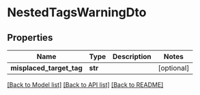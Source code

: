# NestedTagsWarningDto

## Properties
Name | Type | Description | Notes
------------ | ------------- | ------------- | -------------
**misplaced_target_tag** | **str** |  | [optional] 

[[Back to Model list]](../README.md#documentation-for-models) [[Back to API list]](../README.md#documentation-for-api-endpoints) [[Back to README]](../README.md)

